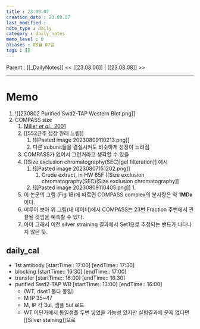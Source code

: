 ```yaml
---
title : 23.08.07
creation_date : 23.08.07
last_modified :
note_type : daily
category : daily_notes
memo_level : 0
aliases : 08월 07일
tags : []
---
```

Parent : [[_DailyNotes]]
<< [[23.08.06]] | [[23.08.08]] >>

---
# Memo

1.  ![[230802 Purified Swd2-TAP Western Blot.png]]
2. COMPASS size
	1. [Miller *et al.*, 2001](zotero://select/items/@miller2001)
	2. [[552균주 성장 원래 느림]]
		1. ![[Pasted image 20230809110213.png]]
		2. 다른 subunit들을 결실시켜도 비슷하게 성장이 느려짐
	3. COMPASS가 없어서 그런거라고 생각할 수 있을
	4. [[Size exclusion chromatography(SEC)|gel filteration]]  예시
		1. ![[Pasted image 20230807151202.png]]
			1. Crude extract, in HW 65F [[Size exclusion chromatography(SEC)|Size exclusion chromatography]]
		2. ![[Pasted image 20230809110405.png]]
			1. 
	5. 이 논문의 그림 (Fig 1B)에 따르면 COMPASS complex의 분자량은 약 **1MDa**이다.
	6. 미루어 보아 위 그림(내 데이터)에서 COMPASS는 23번 Fraction 주변에서 관찰될 것임을 예측할 수 있다. 
	7. 아마 그래서 이전 silver straining 결과에서 Set1으로 추정되는 밴드가 나타나지 않은 듯.

## daily_cal
-  1st antibody [startTime:: 17:00]  [endTime:: 17:30]
-  blocking [startTime:: 16:30]  [endTime:: 17:00]
-  transfer [startTime:: 16:00]  [endTime:: 16:30]
-  purified Swd2-TAP WB [startTime:: 13:00]  [endTime:: 16:00]
	- (WT, dset1 둘다 동일)
	- M IP 35~47
	- M, IP 각 3ul, 샘플 5ul 로드
	- WT 어딘가에서 동일샘플 두번 넣었을 가능성 있지만 실험결과에 문제 없다면 [[Silver staining]]으로
